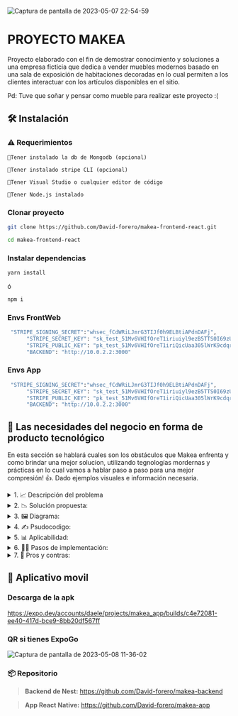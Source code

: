 
![Captura de pantalla de 2023-05-07 22-54-59](https://user-images.githubusercontent.com/54685136/236823169-154350aa-0555-4207-b6cf-98adc299b4f9.png)

# PROYECTO MAKEA 
Proyecto elaborado con el fin de demostrar conocimiento y soluciones a una empresa ficticia que dedica a vender muebles modernos basado en una
sala de exposición de habitaciones decoradas en lo cual permiten a los clientes interactuar con
los artículos disponibles en el sitio.

Pd: Tuve que soñar y pensar como mueble para realizar este proyecto :(

## 🛠️ Instalación

### ⚠️ Requerimientos

`🔹Tener instalado la db de Mongodb (opcional)`

`🔹Tener instalado stripe CLI (opcional)`

`🔹Tener Visual Studio o cualquier editor de código`

`🔹Tener Node.js instalado`

### Clonar proyecto
```bash
git clone https://github.com/David-forero/makea-frontend-react.git
``` 

```bash
cd makea-frontend-react
```

### Instalar dependencias

```bash
yarn install
``` 
ó
```bash
npm i 
``` 

### Envs FrontWeb
```bash
 "STRIPE_SIGNING_SECRET":"whsec_fCdWRiLJmrG3TIJf0h9ELBtiAPdnDAFj",
      "STRIPE_SECRET_KEY": "sk_test_51Mv6VHIfOreT1iriuiyl9ezB5TTS0I69zUMsnemPqiMEXR7B26PLWcBBZLEFNtkgRt3garma8ykEe7QHFObQO2y300JUrSbe4Q",
      "STRIPE_PUBLIC_KEY": "pk_test_51Mv6VHIfOreT1iriQicUaa305lWrK9cdqrKeEIdpE00Zjf64uRMskaCsBgafm8KJrgfZLi3r3KrnyjI0oG1mShus003w2cZbvh",
      "BACKEND": "http://10.0.2.2:3000"
``` 

### Envs App
```bash
 "STRIPE_SIGNING_SECRET":"whsec_fCdWRiLJmrG3TIJf0h9ELBtiAPdnDAFj",
      "STRIPE_SECRET_KEY": "sk_test_51Mv6VHIfOreT1iriuiyl9ezB5TTS0I69zUMsnemPqiMEXR7B26PLWcBBZLEFNtkgRt3garma8ykEe7QHFObQO2y300JUrSbe4Q",
      "STRIPE_PUBLIC_KEY": "pk_test_51Mv6VHIfOreT1iriQicUaa305lWrK9cdqrKeEIdpE00Zjf64uRMskaCsBgafm8KJrgfZLi3r3KrnyjI0oG1mShus003w2cZbvh",
      "BACKEND": "http://10.0.2.2:3000"
``` 


## 📌 Las necesidades del negocio en forma de producto tecnológico

En esta sección se hablará cuales son los obstáculos que Makea enfrenta y como brindar una mejor solucion, utilizando tegnologías mordernas y prácticas en
lo cual vamos a hablar paso a paso para una mejor compresión! 👍️. Dado ejemplos visuales e información necesaria.



<details>
  <summary>
	1. 📈 Descripción del problema
	</summary>
  
  Makea es una tienda de muebles modernos que se ha mantenido tradicional en cuanto a sus métodos de venta. Sin embargo, ha surgido una problemática en el negocio debido a que Makea no cuenta con una tienda virtual para la venta de sus productos.

Uno de los principales problemas de no tener una tienda virtual es que la competencia en el mercado actual es muy fuerte. Las personas buscan comodidad y rapidez en sus compras, y es por eso que cada vez más tiendas están adoptando un modelo de ventas en línea. La ausencia de una tienda virtual para Makea significa que se están perdiendo oportunidades valiosas para expandir su mercado y llegar a nuevos clientes.

Además, no tener una tienda virtual también limita la capacidad de Makea para ofrecer una experiencia de compra más personalizada. En una tienda virtual, se pueden implementar diversas herramientas que permiten al cliente configurar su espacio, elegir colores, materiales y tamaños para cada mueble. Con estas opciones personalizadas, se puede mejorar la experiencia del cliente y aumentar la probabilidad de una venta exitosa.

Otro problema que enfrenta Makea sin una tienda virtual es la dificultad de mantenerse al día con las últimas tendencias y tecnologías en el mercado. Una tienda virtual bien implementada puede ofrecer análisis de datos y herramientas de marketing que ayudan a la empresa a entender mejor a su público objetivo y adaptarse a las tendencias cambiantes en el mercado.
</details>

<details>
  <summary>
	2. 📉 Solución propuesta:
	</summary>
  
 La solución que se propone para el problema de Makea, la tienda de muebles modernos que no tiene una tienda virtual.

Para solucionar el problema, se propone que Makea cree una tienda virtual en su sitio web. Esto significa que los clientes podrán visitar la tienda en línea y ver todos los productos de la tienda sin tener que ir físicamente a al lugar o hacer citas. Además, podrán comprar los productos desde la comodidad de sus hogares y recibirlos en la puerta de su casa.

La tienda virtual también permitirá a Makea mostrar sus productos de manera más efectiva, con imágenes de alta calidad y descripciones detalladas. También puede incluir funciones como reseñas de productos y recomendaciones de productos relacionados.

Otra ventaja de tener una tienda virtual es que puede expandir el alcance de la tienda. Makea podrá llegar a más clientes que no se encuentran en la zona geográfica de la tienda física, lo que aumentará su base de clientes potenciales, análisis de datos y herramientas de marketing que ayudan a la empresa a entender mejor a su público objetivo y adaptarse a las tendencias cambiantes en el mercado.
  
</details>

<details>
  <summary>
	3. 🖼️ Diagrama:
	</summary>
  
![_Diagrama de flujo](https://user-images.githubusercontent.com/54685136/236823430-b1f43d75-53bb-4926-9842-c9793f2f4c45.png)
  
</details>

<details>
  <summary>
	4. ✍️ Psudocodigo:
	</summary>
  
 ```
 function init(){
    let carrito = []
    let agregarProductoAlCarrito;
    let comprarProducto;
    let isAuthenticated = false;
    let tieneCuenta = false;

    function crearCuenta() {
        let isAuthenticated = true;
    }

    function iniciarSession() {
        //Tiene cuenta?
        if (tieneCuenta) {
            isAuthenticated = true
        }else{
            crearCuenta()
        }
    }

    //Primero se obtiene los productos de makea, mi parce 🧐
    const catalogo = obtenerCatalogoDeProductos();

    //Obtengo mi producto que he seleccionado 👀
    const producto = traerProducto(catalogo[0].id)

    //Agregar al producto al carrito? 🤔
    if (agregarProductoAlCarrito === true) {
        carrito.push({...producto, cantidad: 1});
    }else{
        return;
    }

    //comprar producto/s? 📦️
    if (comprarProducto === true) {
        //No esta autenticado? va a tener que iniciar sesión
        if (!isAuthenticated) {
            return iniciarSession()
        }

        //Haciendo compra del producto... 🤞
        pagadoComprarProducto(){
            return creandoOrden();
        }

        
    }else{
        return;
    }
}
 ```
  
</details>

<details>
  <summary>
	5. 📊 Aplicabilidad:
	</summary>
  
 Esta solución encaja perfectamente en el mundo de Makea, ya que la mayoría de los consumidores actualmente prefieren hacer compras en línea desde la comodidad de sus hogares.
  
  En general, aunque implementar una tienda virtual puede llevar tiempo y esfuerzo, es una solución valiosa para Makea que puede permitirles llegar a un público más amplio y aumentar sus ventas. Además, la inversión en una tienda virtual puede ser rentable a largo plazo, ya que las compras en línea continúan en aumento y se espera que esta tendencia continúe en el futuro previsible.
</details>

<details>
  <summary>
	6. 👨‍🍳 Pasos de implementación:
	</summary>
  
🔹Crear una base de datos MongoDB y configurar Prisma para conectarse a ella.

🔹Crear un modelo de usuario en Prisma para almacenar información de inicio de sesión del usuario.

🔹Configurar el servidor Nest.js para autenticar a los usuarios y proteger las rutas que requieren inicio de sesión.

🔹Implementar una interfaz de inicio de sesión y registro en la tienda virtual utilizando React con el motor Vite para mas rapidez del desarrollo y Tailwind CSS para el diseño.

🔹Crear una ruta para procesar el pago de la compra utilizando Stripe.

🔹Implementar la integración de Stripe en el front-end utilizando la biblioteca de Stripe para React.

🔹Configurar la comunicación entre el front-end y el back-end utilizando Axios para enviar y recibir solicitudes HTTP.

🔹Implementar la funcionalidad de agregar productos al carrito de compras utilizando useContext de React.

🔹Implementar la funcionalidad de mostrar el carrito de compras y permitir al usuario eliminar elementos del carrito o finalizar la compra.

🔹Crear un catálogo de productos en la vista principal.

🔹Desarrollar la vista del detalle del producto.

🔹Implementar Hook de stripe para recibir eventos de la compra.

🔹Desarrollar funcionalidad de guardar la orden de la compra realizada en Mongodb.

🔹Agregar propiedades y etiquetas especiales para el SEO en el html

🔹Desplegar la aplicación en un servidor de producción.

</details>

<details>
  <summary>
	7. 🧐 Pros y contras:
	</summary>
  
## Ventajas:

🔹Disponibilidad las 24 horas del día, los 7 días de la semana, lo que permite que los clientes puedan comprar en cualquier momento.

🔹Ahorro en costos operativos, como alquiler de local y sueldos de personal de venta, lo que puede traducirse en precios más competitivos para los clientes.
Mayor alcance geográfico, lo que permite llegar a una audiencia más amplia y potencialmente aumentar las ventas.

🔹Facilidad para mostrar una amplia variedad de productos y estilos de muebles, sin preocuparse por el espacio físico disponible en una tienda física.

🔹Posibilidad de ofrecer una experiencia de compra más personalizada y recomendaciones de productos específicos basados en las preferencias de los clientes.

## Desventajas:

🔹Los clientes no pueden ver o tocar los muebles antes de comprarlos, lo que puede disminuir la confianza y aumentar la probabilidad de devoluciones.

🔹No se pueden ofrecer descuentos o promociones exclusivas en la tienda física, lo que puede ser una desventaja competitiva frente a otras tiendas.

🔹La logística de envío y entrega puede ser complicada y costosa, especialmente para muebles grandes y pesados.

🔹Los clientes pueden tener dudas o preguntas sobre los productos que no pueden ser resueltas en línea, lo que puede disminuir la satisfacción del cliente.

🔹Los clientes pueden preferir visitar una tienda física para ver y probar los muebles antes de comprar, lo que puede disminuir las ventas en línea.
  
</details>

## 📲 Aplicativo movil

### Descarga de la apk
https://expo.dev/accounts/daele/projects/makea_app/builds/c4e72081-ee40-417d-bce9-8bb20df567ff

### QR si tienes ExpoGo
![Captura de pantalla de 2023-05-08 11-36-02](https://user-images.githubusercontent.com/54685136/236876838-12b1106d-5769-4422-b999-f25711fcdff0.png)


### 📦️ Repositorio

> **Backend de Nest:** https://github.com/David-forero/makea-backend

> **App React Native:** https://github.com/David-forero/makea-app
